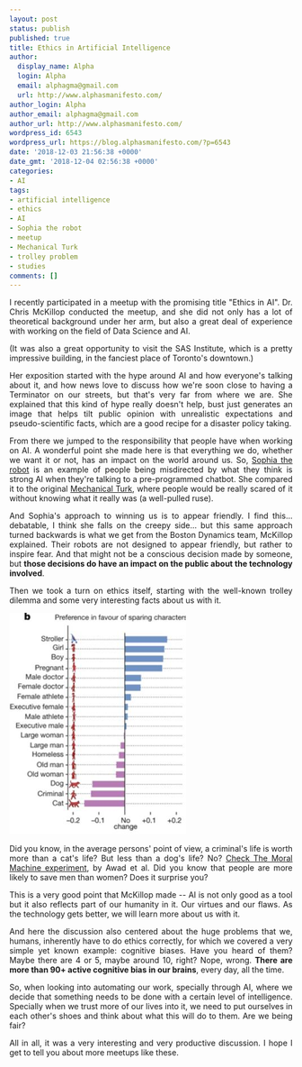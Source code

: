 ```yaml
---
layout: post
status: publish
published: true
title: Ethics in Artificial Intelligence
author:
  display_name: Alpha
  login: Alpha
  email: alphagma@gmail.com
  url: http://www.alphasmanifesto.com/
author_login: Alpha
author_email: alphagma@gmail.com
author_url: http://www.alphasmanifesto.com/
wordpress_id: 6543
wordpress_url: https://blog.alphasmanifesto.com/?p=6543
date: '2018-12-03 21:56:38 +0000'
date_gmt: '2018-12-04 02:56:38 +0000'
categories:
- AI
tags:
- artificial intelligence
- ethics
- AI
- Sophia the robot
- meetup
- Mechanical Turk
- trolley problem
- studies
comments: []
---
```

<p><!-- wp:paragraph --></p>
<p style="text-align: justify;">I recently participated in a meetup with the promising title "Ethics in AI". Dr. Chris McKillop conducted the meetup, and she&nbsp;did not only has a lot of theoretical background under her arm, but also a great deal of experience with working on the field of Data Science and AI.</p>
<p><!-- /wp:paragraph --></p>
<p><!-- wp:more --></p>
<p><!--more--></p>
<p><!-- /wp:more --></p>
<p><!-- wp:paragraph --></p>
<p style="text-align: justify;">(It was also a great opportunity to visit the SAS Institute, which is a pretty impressive building, in the fanciest place of Toronto's downtown.)</p>
<p><!-- /wp:paragraph --></p>
<p><!-- wp:paragraph --></p>
<p style="text-align: justify;">Her exposition started with the hype around AI and how everyone's talking about it, and how news love to discuss how we're soon close to having a Terminator on our streets, but that's very far from where we are. She explained that this kind of hype really doesn't help, bust just generates an image that helps tilt public opinion with unrealistic expectations and pseudo-scientific facts, which are a good recipe for a disaster policy taking.</p>
<p><!-- /wp:paragraph --></p>
<p><!-- wp:paragraph --></p>
<p style="text-align: justify;">From there we jumped to the responsibility that people have when working on AI. A wonderful point she made here is that everything we do, whether we want it or not, has an impact on the world around us. So, <a href="https://en.wikipedia.org/wiki/Sophia_(robot)">Sophia the robot</a> is an example of people being misdirected by what they think is strong AI when they're talking to a pre-programmed chatbot. She compared it to the original <a href="https://en.wikipedia.org/wiki/The_Turk">Mechanical Turk</a>, where people would be really scared of it without knowing what it really was (a well-pulled ruse).</p>
<p><!-- /wp:paragraph --></p>
<p><!-- wp:paragraph --></p>
<p style="text-align: justify;">And Sophia's approach to winning us is to appear friendly. I find this... debatable, I think she falls on the creepy side... but this same approach turned backwards is what we get from the Boston Dynamics team, McKillop explained. Their robots are not designed to appear friendly, but rather to inspire fear. And that might not be a conscious decision made by someone, but <strong>those decisions do have an impact on the public about the technology involved</strong>.</p>
<p><!-- /wp:paragraph --></p>
<p><!-- wp:paragraph --></p>
<p style="text-align: justify;">Then we took a turn on ethics itself, starting with the well-known trolley dilemma and some very interesting facts about us with it.</p>
<p><!-- /wp:paragraph --></p>
<p><!-- wp:image {"id":6544,"align":"left"} --></p>
<div class="wp-block-image" style="text-align: justify;">

![](/assets/sparing.jpg)

</div>
<p><!-- /wp:image --></p>
<p><!-- wp:paragraph --></p>
<p style="text-align: justify;">Did you know, in the average persons' point of view, a criminal's life is worth more than a cat's life? But less than a dog's life? No? <a href="https://www.nature.com/articles/s41586-018-0637-6/">Check The Moral Machine experiment</a>, by Awad et al. Did you know that people are more likely to save men than women? Does it surprise you?</p>
<p><!-- /wp:paragraph --></p>
<p><!-- wp:paragraph --></p>
<p style="text-align: justify;">This is a very good point that McKillop made -- AI is not only good as a tool but it also reflects part of our humanity in it. Our virtues and our flaws. As the technology gets better, we will learn more about us with it.</p>
<p><!-- /wp:paragraph --></p>
<p><!-- wp:paragraph --></p>
<p style="text-align: justify;">And here the discussion also centered about the huge problems that we, humans, inherently have to do ethics correctly, for which we covered a very simple yet known example: cognitive biases. Have you heard of them? Maybe there are 4 or 5, maybe around 10, right? Nope, wrong. <strong>There are more than 90+ active cognitive bias in our brains</strong>, every day, all the time.</p>
<p><!-- /wp:paragraph --></p>
<p><!-- wp:paragraph --></p>
<p style="text-align: justify;">So, when looking into automating our work, specially through AI, where we decide that something needs to be done with a certain level of intelligence. Specially when we trust more of our lives into it, we need to put ourselves in each other's shoes and think about what this will do to them. Are we being fair?</p>
<p><!-- /wp:paragraph --></p>
<p><!-- wp:paragraph --></p>
<p style="text-align: justify;">All in all, it was a very interesting and very productive discussion. I hope I get to tell you about more meetups like these.</p>
<p><!-- /wp:paragraph --></p>
